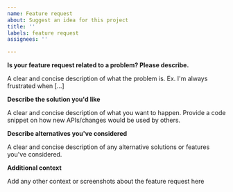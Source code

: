 ```yaml
---
name: Feature request
about: Suggest an idea for this project
title: ''
labels: feature request
assignees: ''

---
```


**Is your feature request related to a problem? Please describe.**

A clear and concise description of what the problem is. Ex. I'm always frustrated when [...]

**Describe the solution you'd like**

A clear and concise description of what you want to happen.
Provide a code snippet on how new APIs/changes would be used by others.

**Describe alternatives you've considered**

A clear and concise description of any alternative solutions or features you've considered.

**Additional context**

Add any other context or screenshots about the feature request here